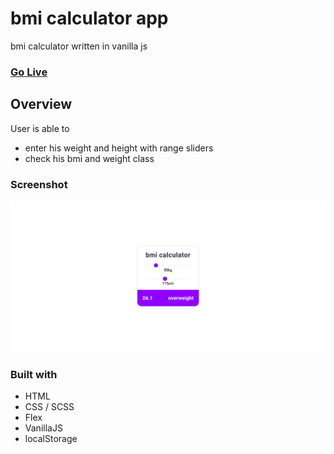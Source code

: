 # bmi calculator app
bmi calculator written in vanilla js
### [Go Live](https://tadrochlinski.github.io/bmi-calculator/)

## Overview
User is able to 
- enter his weight and height with range sliders
- check his bmi and weight class

### Screenshot
![](screenshot.png)

### Built with

- HTML
- CSS / SCSS
- Flex
- VanillaJS
- localStorage